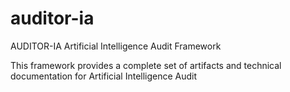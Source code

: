 # auditor-ia
AUDITOR-IA Artificial Intelligence Audit Framework 


This framework provides a complete set of artifacts and technical documentation for Artificial Intelligence Audit



